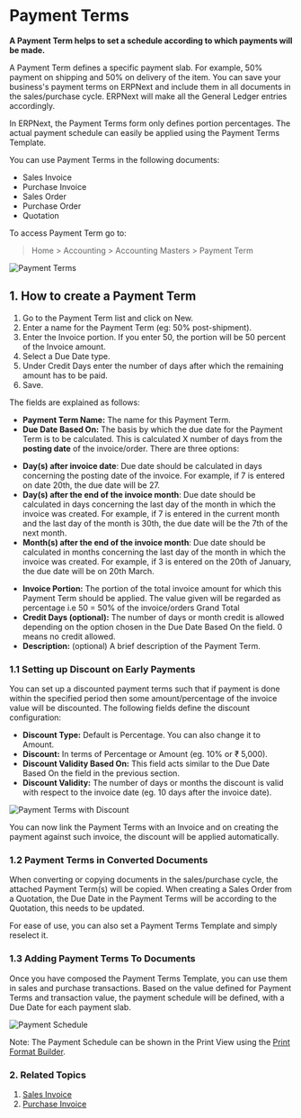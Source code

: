 <!-- add-breadcrumbs -->
# Payment Terms

**A Payment Term helps to set a schedule according to which payments will be made.**

A Payment Term defines a specific payment slab. For example, 50% payment on shipping and 50% on delivery of the item. You can save your business's payment terms on ERPNext and include them in all documents in the sales/purchase cycle. ERPNext will make all the General Ledger entries accordingly.

In ERPNext, the Payment Terms form only defines portion percentages. The actual payment schedule can easily be applied using the Payment Terms Template.

You can use Payment Terms in the following documents:

- Sales Invoice
- Purchase Invoice
- Sales Order
- Purchase Order
- Quotation

To access Payment Term go to:
> Home > Accounting > Accounting Masters > Payment Term

<img class="screenshot" alt="Payment Terms" src="{{docs_base_url}}/assets/img/accounts/payment-terms.png">

## 1. How to create a Payment Term

1. Go to the Payment Term list and click on New.
1. Enter a name for the Payment Term (eg: 50% post-shipment).
1. Enter the Invoice portion. If you enter 50, the portion will be 50 percent of the Invoice amount.
1. Select a Due Date type.
1. Under Credit Days enter the number of days after which the remaining amount has to be paid.
1. Save.

The fields are explained as follows:

* **Payment Term Name:** The name for this Payment Term.
* **Due Date Based On:** The basis by which the due date for the Payment Term is to be calculated. This is calculated X number of days from the **posting date** of the invoice/order. There are three options:
 - **Day(s) after invoice date**: Due date should be calculated in days concerning the posting date of the invoice. For example, if 7 is entered on date 20th, the due date will be 27.
 - **Day(s) after the end of the invoice month**: Due date should be calculated in days concerning the last day of the month in which the invoice was created. For example, if 7 is entered in the current month and the last day of the month is 30th, the due date will be the 7th of the next month.
 - **Month(s) after the end of the invoice month**: Due date should be calculated in months concerning the last day of the month in which the invoice was created. For example, if 3 is entered on the 20th of January, the due date will be on 20th March.
* **Invoice Portion:** The portion of the total invoice amount for which this Payment Term should be applied. The value given will be regarded as percentage i.e 50 = 50% of the invoice/orders Grand Total
* **Credit Days (optional):** The number of days or month credit is allowed depending on the option chosen in the Due Date Based On the field. 0 means no credit allowed.
* **Description:** (optional) A brief description of the Payment Term.

### 1.1 Setting up Discount on Early Payments

You can set up a discounted payment terms such that if payment is done within the specified period then some amount/percentage of the invoice value will be discounted. The following fields define the discount configuration:

* **Discount Type:** Default is Percentage. You can also change it to Amount.
* **Discount:** In terms of Percentage or Amount (eg. 10% or ₹ 5,000).
* **Discount Validity Based On:** This field acts similar to the Due Date Based On the field in the previous section.
* **Discount Validity:** The number of days or months the discount is valid with respect to the invoice date (eg. 10 days after the invoice date).

<img class="screenshot" alt="Payment Terms with Discount" src="{{docs_base_url}}/assets/img/accounts/payment-terms-with-discount.png">

You can now link the Payment Terms with an Invoice and on creating the payment against such invoice, the discount will be applied automatically.

### 1.2 Payment Terms in Converted Documents
When converting or copying documents in the sales/purchase cycle, the attached Payment Term(s) will be copied. When creating a Sales Order from a Quotation, the Due Date in the Payment Terms will be according to the Quotation, this needs to be updated.

For ease of use, you can also set a Payment Terms Template and simply reselect it.

### 1.3 Adding Payment Terms To Documents

Once you have composed the Payment Terms Template, you can use them in sales and purchase transactions. Based on the value defined for Payment Terms and transaction value, the payment schedule will be defined, with a Due Date for each payment slab.

![Payment Schedule]({{docs_base_url}}/assets/img/accounts/payment-term-table.png)

Note: The Payment Schedule can be shown in the Print View using the [Print Format Builder](/docs/v13/user/manual/en/setting-up/print/print-format-builder).

### 2. Related Topics
1. [Sales Invoice](/docs/v13/user/manual/en/accounts/sales-invoice)
1. [Purchase Invoice](/docs/v13/user/manual/en/accounts/purchase-invoice)

